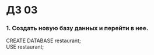 # ДЗ 03
### 1. Создать новую базу данных и перейти в нее.
CREATE DATABASE restaurant;  
USE restaurant;
